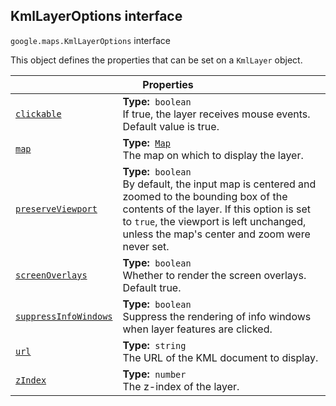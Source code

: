 
<h2 id="KmlLayerOptions">KmlLayerOptions interface</h2>
<p>
<code><span itemprop="path">google.maps</span>.<span itemprop="name">KmlLayerOptions</span></code>
interface
</p>
<p>This object defines the properties that can be set on a <code>KmlLayer</code> object.</p>
<div class="devsite-table-wrapper"><table class="properties responsive" summary="interface KmlLayerOptions - Properties">
<thead>
<tr><th colspan="2">Properties</th>
</tr></thead>
<tbody>
<tr id="KmlLayerOptions.clickable">
<td itemprop="property"><code><a class="secret-link" href="#KmlLayerOptions.clickable"><span>clickable</span></a></code></td>
<td><div><strong>Type:</strong>&nbsp; <code>boolean</code></div>
<div class="desc">If true, the layer receives mouse events. Default value is true.</div></td>
</tr>
<tr id="KmlLayerOptions.map">
<td itemprop="property"><code><a class="secret-link" href="#KmlLayerOptions.map"><span>map</span></a></code></td>
<td><div><strong>Type:</strong>&nbsp; <code><a href="Map.md">Map</a></code></div>
<div class="desc">The map on which to display the layer.</div></td>
</tr>
<tr id="KmlLayerOptions.preserveViewport">
<td itemprop="property"><code><a class="secret-link" href="#KmlLayerOptions.preserveViewport"><span>preserveViewport</span></a></code></td>
<td><div><strong>Type:</strong>&nbsp; <code>boolean</code></div>
<div class="desc">By default, the input map is centered and zoomed to the bounding box of the contents of the layer. If this option is set to <code>true</code>, the viewport is left unchanged, unless the map's center and zoom were never set.</div></td>
</tr>
<tr id="KmlLayerOptions.screenOverlays">
<td itemprop="property"><code><a class="secret-link" href="#KmlLayerOptions.screenOverlays"><span>screenOverlays</span></a></code></td>
<td><div><strong>Type:</strong>&nbsp; <code>boolean</code></div>
<div class="desc">Whether to render the screen overlays. Default true.</div></td>
</tr>
<tr id="KmlLayerOptions.suppressInfoWindows">
<td itemprop="property"><code><a class="secret-link" href="#KmlLayerOptions.suppressInfoWindows"><span>suppressInfoWindows</span></a></code></td>
<td><div><strong>Type:</strong>&nbsp; <code>boolean</code></div>
<div class="desc">Suppress the rendering of info windows when layer features are clicked.</div></td>
</tr>
<tr id="KmlLayerOptions.url">
<td itemprop="property"><code><a class="secret-link" href="#KmlLayerOptions.url"><span>url</span></a></code></td>
<td><div><strong>Type:</strong>&nbsp; <code>string</code></div>
<div class="desc">The URL of the KML document to display.</div></td>
</tr>
<tr id="KmlLayerOptions.zIndex">
<td itemprop="property"><code><a class="secret-link" href="#KmlLayerOptions.zIndex"><span>zIndex</span></a></code></td>
<td><div><strong>Type:</strong>&nbsp; <code>number</code></div>
<div class="desc">The z-index of the layer.</div></td>
</tr>
</tbody>
</table></div>

